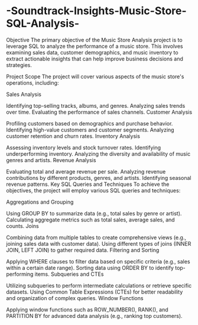 # -Soundtrack-Insights-Music-Store-SQL-Analysis-

Objective
The primary objective of the Music Store Analysis project is to leverage SQL to analyze the performance of a music store. This involves examining sales data, customer demographics, and music inventory to extract actionable insights that can help improve business decisions and strategies.

Project Scope
The project will cover various aspects of the music store's operations, including:

Sales Analysis

Identifying top-selling tracks, albums, and genres.
Analyzing sales trends over time.
Evaluating the performance of sales channels.
Customer Analysis

Profiling customers based on demographics and purchase behavior.
Identifying high-value customers and customer segments.
Analyzing customer retention and churn rates.
Inventory Analysis

Assessing inventory levels and stock turnover rates.
Identifying underperforming inventory.
Analyzing the diversity and availability of music genres and artists.
Revenue Analysis

Evaluating total and average revenue per sale.
Analyzing revenue contributions by different products, genres, and artists.
Identifying seasonal revenue patterns.
Key SQL Queries and Techniques
To achieve the objectives, the project will employ various SQL queries and techniques:

Aggregations and Grouping

Using GROUP BY to summarize data (e.g., total sales by genre or artist).
Calculating aggregate metrics such as total sales, average sales, and counts.
Joins

Combining data from multiple tables to create comprehensive views (e.g., joining sales data with customer data).
Using different types of joins (INNER JOIN, LEFT JOIN) to gather required data.
Filtering and Sorting

Applying WHERE clauses to filter data based on specific criteria (e.g., sales within a certain date range).
Sorting data using ORDER BY to identify top-performing items.
Subqueries and CTEs

Utilizing subqueries to perform intermediate calculations or retrieve specific datasets.
Using Common Table Expressions (CTEs) for better readability and organization of complex queries.
Window Functions

Applying window functions such as ROW_NUMBER(), RANK(), and PARTITION BY for advanced data analysis (e.g., ranking top customers).
